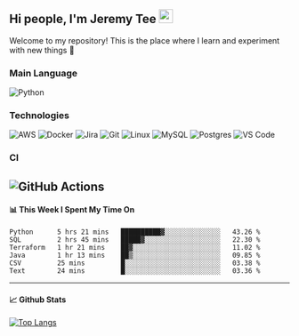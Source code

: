 ## Hi people, I'm Jeremy Tee <img src="https://media.giphy.com/media/hvRJCLFzcasrR4ia7z/giphy.gif" width="25px">

Welcome to my repository! This is the place where I learn and experiment with new things :rofl:

### Main Language
![Python](https://img.shields.io/badge/-Python-fff?&logo=python)

### Technologies

![AWS](https://img.shields.io/badge/-AWS-fff?&logo=Amazon-AWS&logoColor=232F3E)
![Docker](https://img.shields.io/badge/-Docker-fff?&logo=Docker)
![Jira](https://img.shields.io/badge/-Jira-fff?&logo=jira-software&logoColor=0052CC)
![Git](http://img.shields.io/badge/-Git-eee?style=flat-square&logo=git&logoColor=F05032)
![Linux](https://img.shields.io/badge/-Linux-fff?&logo=linux&logoColor=000)
![MySQL](https://img.shields.io/badge/mysql-fff.svg?logo=mysql&logoColor=000")
![Postgres](https://img.shields.io/badge/postgres-fff.svg?logo=postgresql&logoColor=white")
![VS Code](http://img.shields.io/badge/-VS%20Code-eee?style=flat-square&logo=visual-studio-code&logoColor=007ACC)

### CI
![GitHub Actions](https://img.shields.io/badge/githubactions-fff.svg?logo=githubactions&logoColor=white")
---

#### 📊 **This Week I Spent My Time On**
<!--START_SECTION:waka-->

```text
Python      5 hrs 21 mins   ██████████▓░░░░░░░░░░░░░░   43.26 %
SQL         2 hrs 45 mins   █████▓░░░░░░░░░░░░░░░░░░░   22.30 %
Terraform   1 hr 21 mins    ██▓░░░░░░░░░░░░░░░░░░░░░░   11.02 %
Java        1 hr 13 mins    ██▒░░░░░░░░░░░░░░░░░░░░░░   09.85 %
CSV         25 mins         █░░░░░░░░░░░░░░░░░░░░░░░░   03.38 %
Text        24 mins         █░░░░░░░░░░░░░░░░░░░░░░░░   03.36 %
```

<!--END_SECTION:waka-->


---

#### 📈 **Github Stats**
[![Top Langs](https://github-readme-stats.vercel.app/api?username=jeremytee97&show_icons=true&count_private=true&hide_title=true&include_all_commits=true)](https://github.com/jeremytee97)
